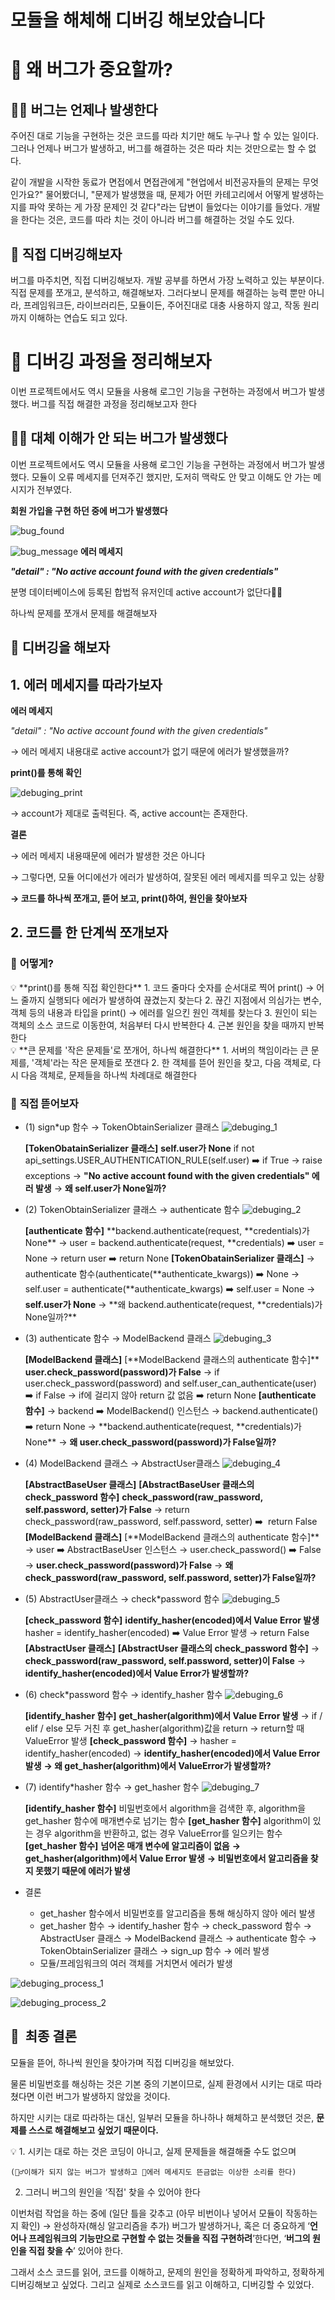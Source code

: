 # 모듈을 해체해 디버깅 해보았습니다

# 🧐 왜 버그가 중요할까?

## 🤦‍♂️ 버그는 언제나 발생한다

주어진 대로 기능을 구현하는 것은 코드를 따라 치기만 해도 누구나 할 수 있는 일이다. 그러나 언제나 버그가 발생하고, 버그를 해결하는 것은 따라 치는 것만으로는 할 수 없다.

같이 개발을 시작한 동료가 면접에서 면접관에게 "현업에서 비전공자들의 문제는 무엇인가요?" 물어봤더니, "문제가 발생했을 때, 문제가 어떤 카테고리에서 어떻게 발생하는 지를 파악 못하는 게 가장 문제인 것 같다"라는 답변이 들었다는 이야기를 들었다. 개발을 한다는 것은, 코드를 따라 치는 것이 아니라 버그를 해결하는 것일 수도 있다.

## 👊 직접 디버깅해보자

버그를 마주치면, 직접 디버깅해보자. 개발 공부를 하면서 가장 노력하고 있는 부분이다. 직접 문제를 쪼개고, 분석하고, 해결해보자. 그러다보니 문제를 해결하는 능력 뿐만 아니라, 프레임워크든, 라이브러리든, 모듈이든, 주어진대로 대충 사용하지 않고, 작동 원리까지 이해하는 연습도 되고 있다.

# 🙌 디버깅 과정을 정리해보자

이번 프로젝트에서도 역시 모듈을 사용해 로그인 기능을 구현하는 과정에서 버그가 발생했다. 버그를 직접 해결한 과정을 정리해보고자 한다

## 🤦‍♂️ 대체 이해가 안 되는 버그가 발생했다

이번 프로젝트에서도 역시 모듈을 사용해 로그인 기능을 구현하는 과정에서 버그가 발생했다. 모듈이 오류 메세지를 던져주긴 했지만, 도저히 맥락도 안 맞고 이해도 안 가는 메시지가 전부였다.

**회원 가입을 구현 하던 중에 버그가 발생했다**

![bug_found](../../references/draft/2022.11_transportation/debuging/bug_found.png)

![bug_message](../../references/draft/2022.11_transportation/debuging/bug_message.png)
**에러 메세지**

**_"detail" : "No active account found with the given credentials"_**

분명 데이터베이스에 등록된 합법적 유저인데 active account가 없단다🤷‍♂️

하나씩 문제를 쪼개서 문제를 해결해보자

## 👊 디버깅을 해보자

## 1. 에러 메세지를 따라가보자

**에러 메세지**

_"detail" : "No active account found with the given credentials"_

→ 에러 메세지 내용대로 active account가 없기 때문에 에러가 발생했을까?

**print()를 통해 확인**

![debuging_print](../../references/draft/2022.11_transportation/debuging/debuging_print.png)

→ account가 제대로 출력된다. 즉, active account는 존재한다.

**결론**

→ 에러 메세지 내용때문에 에러가 발생한 것은 아니다

→ 그렇다면, 모듈 어디에선가 에러가 발생하여, 잘못된 에러 메세지를 띄우고 있는 상황

**→ 코드를 하나씩 쪼개고, 뜯어 보고, print()하여, 원인을 찾아보자**

## 2. 코드를 한 단계씩 쪼개보자

### 🤔 **어떻게?**

<aside>
💡 **print()를 통해 직접 확인한다**
1. 코드 줄마다 숫자를 순서대로 찍어 print() → 어느 줄까지 실행되다 에러가 발생하여 끊겼는지 찾는다
2. 끊긴 지점에서 의심가는 변수, 객체 등의 내용과 타입을 print() → 에러를 일으킨 원인 객체를 찾는다
3. 원인이 되는 객체의 소스 코드로 이동한여, 처음부터 다시 반복한다
4. 근본 원인을 찾을 때까지 반복한다

</aside>

<aside>
💡 **큰 문제를 '작은 문제들'로 쪼개어, 하나씩 해결한다**
1. 서버의 책임이라는 큰 문제를, '객체'라는 작은 문제들로 쪼갠다
2. 한 객체를 뜯어 원인을 찾고, 다음 객체로, 다시 다음 객체로, 문제들을 하나씩 차례대로 해결한다

</aside>

### 🤔 **직접 뜯어보자**

- (1) sign\*up 함수 → TokenObtainSerializer 클래스
  ![debuging_1](../../references/draft/2022.11_transportation/debuging/debuging_1.png)

  **[TokenObatainSerializer 클래스]**
  **self.user가 None**
  if not api_settings.USER_AUTHENTICATION_RULE(self.user) ➡️ if True
  → raise exceptions
  → **"No active account found with the given credentials" 에러 발생**
  → **왜 self.user가 None일까?**

- (2) TokenObtainSerializer 클래스 → authenticate 함수
  ![debuging_2](../../references/draft/2022.11_transportation/debuging/debuging_2.png)

  **[authenticate 함수]**
  **backend.authenticate(request, **credentials)가 None\*\*
  → user = backend.authenticate(request, \*\*credentials) ➡️ user = None
  → return user ➡️ return None
  **[TokenObatainSerializer 클래스]**
  → authenticate 함수(authenticate(\*\*authenticate_kwargs)) ➡️ None
  → self.user = authenticate(\*\*authenticate_kwargs) ➡️ self.user = None
  → **self.user가 None**
  → **왜 backend.authenticate(request, **credentials)가 None일까?\*\*

- (3) authenticate 함수 → ModelBackend 클래스
  ![debuging_3](../../references/draft/2022.11_transportation/debuging/debuging_3.png)

  **[ModelBackend 클래스]**
  [**ModelBackend 클래스의 authenticate 함수]\*\*
  **user.check_password(password)가 False**
  → if user.check_password(password) and self.user_can_authenticate(user) ➡️ if False
  → if에 걸리지 않아 return 값 없음 ➡️ return None
  **[authenticate 함수]**
  → backend ➡️ ModelBackend() 인스턴스
  → backend.authenticate() ➡️ return None
  → **backend.authenticate(request, **credentials)가 None\*\*
  → **왜 user.check_password(password)가 False일까?**

- (4) ModelBackend 클래스 → AbstractUser클래스
  ![debuging_4](../../references/draft/2022.11_transportation/debuging/debuging_4.png)

  **[AbstractBaseUser 클래스]**
  **[AbstractBaseUser 클래스의 check_password 함수]**
  **check_password(raw_password, self.password, setter)가 False**
  → return check_password(raw_password, self.password, setter) ➡️  return False
  **[ModelBackend 클래스]**
  [**ModelBackend 클래스의 authenticate 함수]\*\*
  → user ➡️ AbstractBaseUser 인스턴스
  → user.check_password() ➡️ False
  → **user.check_password(password)가 False**
  → **왜 check_password(raw_password, self.password, setter)가 False일까?**

- (5) AbstractUser클래스 → check\*password 함수
  ![debuging_5](../../references/draft/2022.11_transportation/debuging/debuging_5.png)

  **[check_password 함수]**
  **identify_hasher(encoded)에서 Value Error 발생**
  hasher = identify_hasher(encoded) ➡️ Value Error 발생
  → return False
  **[AbstractUser 클래스]**
  **[AbstractUser 클래스의 check_password 함수]**
  → **check_password(raw_password, self.password, setter)이 False**
  → **identify_hasher(encoded)에서 Value Error가 발생할까?**

- (6) check\*password 함수 → identify_hasher 함수
  ![debuging_6](../../references/draft/2022.11_transportation/debuging/debuging_6.png)

  **[identify_hasher 함수]**
  **get_hasher(algorithm)에서 Value Error 발생**
  → if / elif / else 모두 거친 후 get_hasher(algorithm)값을 return
  → return할 때 ValueError 발생
  **[check_password 함수]**
  → hasher = identify_hasher(encoded)
  → **identify_hasher(encoded)에서 Value Error 발생**
  **→ 왜 get_hasher(algorithm)에서 ValueError가 발생할까?**

- (7) identify\*hasher 함수 → get_hasher 함수
  ![debuging_7](../../references/draft/2022.11_transportation/debuging/debuging_7.png)

  **[identify_hasher 함수]**
  비밀번호에서 algorithm을 검색한 후, algorithm을 get_hasher 함수에 매개변수로 넘기는 함수
  **[get_hasher 함수]**
  algorithm이 있는 경우 algorithm을 반환하고, 없는 경우 ValueError를 일으키는 함수
  **[get_hasher 함수]**
  **넘어온 매개 변수에 알고리즘이 없음**
  **→ get_hasher(algorithm)에서 Value Error 발생**
  **→ 비밀번호에서 알고리즘을 찾지 못했기 때문에 에러가 발생**

- 결론
  - get_hasher 함수에서 비밀번호를 알고리즘을 통해 해싱하지 않아 에러 발생
  - get_hasher 함수 → identify_hasher 함수 → check_password 함수 → AbstractUser 클래스 → ModelBackend 클래스 → authenticate 함수 → TokenObtainSerializer 클래스 → sign_up 함수 → 에러 발생
  - 모듈/프레임워크의 여러 객체를 거치면서 에러가 발생

![debuging_process_1](../../references/draft/2022.11_transportation/debuging/debuging_process_1.png)

![debuging_process_2](../../references/draft/2022.11_transportation/debuging/debuging_process_2.png)

## 🙌  최종 결론

모듈을 뜯어, 하나씩 원인을 찾아가며 직접 디버깅을 해보았다.

물론 비밀번호를 해싱하는 것은 기본 중의 기본이므로, 실제 환경에서 시키는 대로 따라 쳤다면 이런 버그가 발생하지 않았을 것이다.

하지만 시키는 대로 따라하는 대신, 일부러 모듈을 하나하나 해체하고 분석했던 것은, **문제를 스스로 해결해보고 싶었기 때문이다.**

<aside>
💡  1. 시키는 대로 하는 것은 코딩이 아니고, 실제 문제들을 해결해줄 수도 없으며

    (🤦‍♂️이해가 되지 않는 버그가 발생하고 🤪에러 메세지도 뜬금없는 이상한 소리를 한다)

2.  그러니 버그의 원인을 ‘직접' 찾을 수 있어야 한다

</aside>

이번처럼 작업을 하는 중에 (일단 틀을 갖추고 (아무 비번이나 넣어서 모듈이 작동하는지 확인) → 완성하자(해싱 알고리즘을 추가) 버그가 발생하거나, 혹은 더 중요하게 ‘**언어나 프레임워크의 기능만으로 구현할 수 없는 것들을 직접 구현하려**’한다면, ‘**버그의 원인을 직접 찾을 수**’ 있어야 한다.

그래서 소스 코드를 읽어, 코드를 이해하고, 문제의 원인을 정확하게 파악하고, 정확하게 디버깅해보고 싶었다. 그리고 실제로 소스코드를 읽고 이해하고, 디버깅할 수 있었다.
